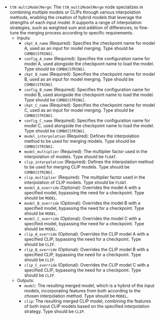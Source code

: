 - `ttN multiModelMerge`: The `ttN_multiModelMerge` node specializes in combining multiple models or CLIPs through various interpolation methods, enabling the creation of hybrid models that leverage the strengths of each input model. It supports a range of interpolation strategies, such as weighted sum and addition of differences, to fine-tune the merging process according to specific requirements.
    - Inputs:
        - `ckpt_A_name` (Required): Specifies the checkpoint name for model A, used as an input for model merging. Type should be `COMBO[STRING]`.
        - `config_A_name` (Required): Specifies the configuration name for model A, used alongside the checkpoint name to load the model. Type should be `COMBO[STRING]`.
        - `ckpt_B_name` (Required): Specifies the checkpoint name for model B, used as an input for model merging. Type should be `COMBO[STRING]`.
        - `config_B_name` (Required): Specifies the configuration name for model B, used alongside the checkpoint name to load the model. Type should be `COMBO[STRING]`.
        - `ckpt_C_name` (Required): Specifies the checkpoint name for model C, used as an input for model merging. Type should be `COMBO[STRING]`.
        - `config_C_name` (Required): Specifies the configuration name for model C, used alongside the checkpoint name to load the model. Type should be `COMBO[STRING]`.
        - `model_interpolation` (Required): Defines the interpolation method to be used for merging models. Type should be `COMBO[STRING]`.
        - `model_multiplier` (Required): The multiplier factor used in the interpolation of models. Type should be `FLOAT`.
        - `clip_interpolation` (Required): Defines the interpolation method to be used for merging CLIP models. Type should be `COMBO[STRING]`.
        - `clip_multiplier` (Required): The multiplier factor used in the interpolation of CLIP models. Type should be `FLOAT`.
        - `model_A_override` (Optional): Overrides the model A with a specified model, bypassing the need for a checkpoint. Type should be `MODEL`.
        - `model_B_override` (Optional): Overrides the model B with a specified model, bypassing the need for a checkpoint. Type should be `MODEL`.
        - `model_C_override` (Optional): Overrides the model C with a specified model, bypassing the need for a checkpoint. Type should be `MODEL`.
        - `clip_A_override` (Optional): Overrides the CLIP model A with a specified CLIP, bypassing the need for a checkpoint. Type should be `CLIP`.
        - `clip_B_override` (Optional): Overrides the CLIP model B with a specified CLIP, bypassing the need for a checkpoint. Type should be `CLIP`.
        - `clip_C_override` (Optional): Overrides the CLIP model C with a specified CLIP, bypassing the need for a checkpoint. Type should be `CLIP`.
    - Outputs:
        - `model`: The resulting merged model, which is a hybrid of the input models, incorporating features from both according to the chosen interpolation method. Type should be `MODEL`.
        - `clip`: The resulting merged CLIP model, combining the features of both input CLIP models based on the specified interpolation strategy. Type should be `CLIP`.
